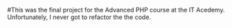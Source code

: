 
#This was the final project for the Advanced PHP course at the IT Acedemy. 
Unfortunately, I never got to refactor the the code.
